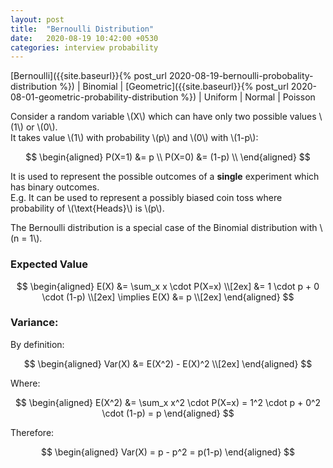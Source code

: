 ```yaml
---
layout: post
title:  "Bernoulli Distribution"
date:   2020-08-19 10:42:00 +0530
categories: interview probability
---
```


[Bernoulli]({{site.baseurl}}{% post_url 2020-08-19-bernoulli-probobality-distribution %}) \| Binomial \| [Geometric]({{site.baseurl}}{% post_url 2020-08-01-geometric-probability-distribution %}) \| Uniform \| Normal \| Poisson 

Consider a random variable \\(X\\) which can have only two possible values \\(1\\) or \\(0\\). <br/>
It takes value \\(1\\) with probability \\(p\\) and \\(0\\) with \\(1-p\\):

$$
\begin{aligned}
P(X=1) &= p \\
P(X=0) &= (1-p) \\
\end{aligned}
$$

It is used to represent the possible outcomes of a **single** experiment which has binary outcomes. <br/>
E.g. It can be used to represent a possibly biased coin toss where probability of \\(\text{Heads}\\) is \\(p\\).

The Bernoulli distribution is a special case of the Binomial distribution with \\(n = 1\\).

### Expected Value

$$
\begin{aligned}
E(X) &= \sum_x x \cdot P(X=x) \\[2ex]
&= 1 \cdot p + 0 \cdot (1-p) \\[2ex]
\implies E(X) &= p \\[2ex]
\end{aligned}
$$

### Variance:
By definition:

$$
\begin{aligned}
Var(X) &= E(X^2) - E(X)^2 \\[2ex]
\end{aligned}
$$

Where:

$$
\begin{aligned}
E(X^2) &= \sum_x x^2 \cdot P(X=x) = 1^2 \cdot p + 0^2 \cdot (1-p) = p
\end{aligned}
$$

Therefore:

$$
\begin{aligned}
Var(X) = p - p^2 = p(1-p)
\end{aligned}
$$

